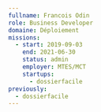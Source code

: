 ```yaml
---
fullname: Francois Odin
role: Business Developer
domaine: Déploiement
missions:
  - start: 2019-09-03
    end: 2021-06-30
    status: admin
    employer: MTES/MCT
    startups:
      - dossierfacile
previously:
  - dossierfacile
---
```

